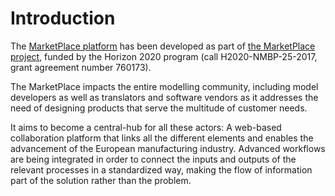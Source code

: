# Introduction

The [MarketPlace platform](https://www.materials-marketplace.eu/) has been developed as part of [the MarketPlace project](https://www.the-marketplace-project.eu/), funded by the Horizon 2020 program (call H2020-NMBP-25-2017, grant agreement number 760173).

The MarketPlace impacts the entire modelling community, including model developers as well as translators and software vendors as it addresses the need of designing products that serve the multitude of customer needs.

It aims to become a central-hub for all these actors:
A web-based collaboration platform that links all the different elements and enables the advancement of the European manufacturing industry.
Advanced workflows are being integrated in order to connect the inputs and outputs of the relevant processes in a standardized way, making the flow of information part of the solution rather than the problem.
